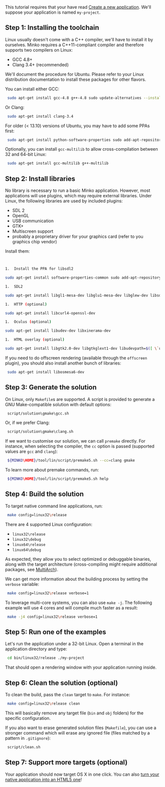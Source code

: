 This tutorial requires that your have read [Create a new application](Create_a_new_application.md). We'll suppose your application is named `my-project`.

Step 1: Installing the toolchain
--------------------------------

Linux usually doesn't come with a C++ compiler, we'll have to install it by ourselves. Minko requires a C++11-compliant compiler and therefore supports two compilers on Linux:

-   GCC 4.8+
-   Clang 3.4+ (recommended)

We'll document the procedure for Ubuntu. Please refer to your Linux distribution documentation to install these packages for other flavors.

You can install either GCC:


```bash
 sudo apt-get install gcc-4.8 g++-4.8 sudo update-alternatives --install /usr/bin/gcc gcc /usr/bin/gcc-4.8 50 sudo update-alternatives --install /usr/bin/g++ g++ /usr/bin/g++-4.8 50 
```


Or Clang:


```bash
 sudo apt-get install clang-3.4 
```


For older (\< 13.10) versions of Ubuntu, you may have to add some PPAs first:


```bash
 sudo apt-get install python-software-properties sudo add-apt-repository ppa:ubuntu-toolchain-r/test \# GCC 4.8 wget -O - <http://llvm.org/apt/llvm-snapshot.gpg.key> | sudo apt-key add - \# Clang sudo apt-get update 
```


Optionally, you can install `gcc-multilib` to allow cross-compilation between 32 and 64-bit Linux:


```bash
 sudo apt-get install gcc-multilib g++-multilib 
```


Step 2: Install libraries
-------------------------

No library is necessary to run a basic Minko application. However, most applications will use plugins, which may require external libraries. Under Linux, the following libraries are used by included plugins:

-   SDL 2
-   OpenGL
-   USB communication
-   GTK+
-   Multiscreen support
-   probably a proprietary driver for your graphics card (refer to you graphics chip vendor)

Install them:


```bash


1.  Install the PPA for libsdl2

sudo apt-get install software-properties-common sudo add-apt-repository ppa:zoogie/sdl2-snapshots sudo apt-get update

1.  SDL2

sudo apt-get install libgl1-mesa-dev libglu1-mesa-dev libglew-dev libsdl2-dev

1.  HTTP (optional)

sudo apt-get install libcurl4-openssl-dev

1.  Oculus (optional)

sudo apt-get install libudev-dev libxinerama-dev

1.  HTML overlay (optional)

sudo apt-get install libgtk2.0-dev libgtkglext1-dev libudevpath=$([ \`uname -m\` = x86\64 ] && echo "/lib/x86\64-linux-gnu" || echo "/lib/i386-linux-gnu") sudo test -e $libudevpath/libudev.so.0 || sudo ln -s $libudevpath/libudev.so.1 $libudevpath/libudev.so.0 
```


If you need to do offscreen rendering (available through the `offscreen` plugin), you should also install another bunch of libraries:


```bash
 sudo apt-get install libosmesa6-dev 
```


Step 3: Generate the solution
-----------------------------

On Linux, only `Makefile`s are supported. A script is provided to generate a GNU Make-compatible solution with default options:


```bash
 script/solution\gmake\gcc.sh 
```


Or, if we prefer Clang:


```bash
 script/solution\gmake\clang.sh 
```


If we want to customise our solution, we can call `premake` directly. For instance, when selecting the compiler, the `cc` option is passed (supported values are `gcc` and `clang`):


```bash
 ${MINKO\HOME}/tool/lin/script/premake5.sh --cc=clang gmake 
```


To learn more about premake commands, run:


```bash
 ${MINKO\HOME}/tool/lin/script/premake5.sh help 
```


Step 4: Build the solution
--------------------------

To target native command line applications, run:


```bash
 make config=linux32\release 
```


There are 4 supported Linux configuration:

-   `linux32\release`
-   `linux32\debug`
-   `linux64\release`
-   `linux64\debug`

As expected, they allow you to select optimized or debuggable binaries, along with the target architecture (cross-compiling might require additional packages, see [MultiArch](https://help.ubuntu.com/community/MultiArch)).

We can get more information about the building process by setting the `verbose` variable:


```bash
 make config=linux32\release verbose=1 
```


To leverage multi-core systems, you can also use `make -j`. The following example will use 4 cores and will compile much faster as a result:


```bash
 make -j4 config=linux32\release verbose=1 
```


Step 5: Run one of the examples
-------------------------------

Let's run the application under a 32-bit Linux. Open a terminal in the application directory and type:


```bash
 cd bin/linux32/release ./my-project 
```


That should open a rendering window with your application running inside.

Step 6: Clean the solution (optional)
-------------------------------------

To clean the build, pass the `clean` target to `make`. For instance:


```bash
 make config=linux32\release clean 
```


This will basically remove any target file (`bin` and `obj` folders) for the specific configuration.

If you also want to erase generated solution files (`Makefile`), you can use a stronger command which will erase any ignored file (files matched by a pattern in `.gitignore`):


```bash
 script/clean.sh 
```


Step 7: Support more targets (optional)
---------------------------------------

Your application should now target OS X in one click. You can also [turn your native application into an HTML5 one](Targeting_HTML5.md)!

